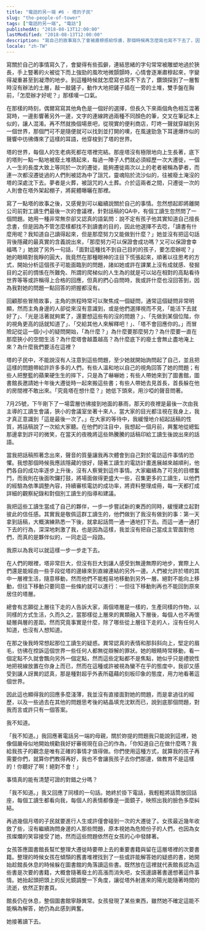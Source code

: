 ```yaml
---
title: "電話的另一端 #6 - 塔的子民"
slug: "the-people-of-tower"
tags: ["電話的另一端", "電訪"]
publishedAt: "2018-08-13T12:00:00"
lastModified: "2018-08-13T12:00:00"
description: "寫自己的故事寫久了會被肅穆感給俘虜，那個時候再怎麼寫也寫不下去了，因此夾帶一些寫其他角色的故事，可以找到不同的著力點。在這篇文章裡我想要分享的是，關於塔的子民的故事"
locale: "zh-TW"
---
```


寫關於自己的事情寫久了，會變得有些孤僻，連結思緒的字句常常被雕塑地過於狹長，手上豎著的火被從下而上強勁的風吹地微顫顫時，心情會逐漸肅穆起來，字變得凝重甚至到凝滯的地步。到這種時候就怎麼寫也寫不下去了，鑽頭探到了一層暫時沒有辦法的土層，敲一敲鏟子，動作大地把鏟子插在一旁的土堆，雙手盤在胸前，「怎麼辦才好呢？」那樣嘆一口氣。

在那樣的時刻，偶爾寫寫其他角色是一個好的選擇，但長久下來兩個角色相互混著寫時，一邊影響著另外一邊，文字的連線跨過兩種不同顏色的筆，交叉在筆記本上似的，讓人混淆。再不然就換個場景吧，從現實的便利商店，叮咚一聲就穿越到另一個世界，那個門可不是隨便就可以找到並打開的噢，在風速勁急下耳邊爆炸似的聲響中彷彿傳來了這樣的耳語，他穿梭到了塔的世界。

塔的世界，每個人的生老病死都在塔裡完結。那座塔沒有極限地向上生長著，底下的塔則一點一點地被廢土堆積起來，每過一陣子人們就必須經歷一次大遷徙，一個人一生的長度大致上等同於一次的遷徙，能夠遷徙兩次以上的老者被稱為夢者，而連一次都沒遷徙過的人們則被認為中了詛咒，靈魂陷於流沙似的，往被廢土淹沒的塔的深處沈下去。夢者是火葬，被詛咒的人土葬。介於這兩者之間，只遷徙一次的人則會在塔外架起棚子，將屍體曝曬在那裡。

寫了一點塔的故事之後，又感覺到可以繼續説關於自己的事情。忽然想起即將離開公司前對工讀生們最後一次的會議裡，針對話稿的QA中，有個工讀生忽然問了一個問題。她用一種非常無奈卻又認真的語氣問：說不定有孩子他其實知道自己擅長念書，但是因為不管怎麼樣都找不到讀書的目的，因此他選擇不去唸，「讀書有什麼用呢？我知道自己讀得起來，但是那麼努力又能做到什麼？」她並沒有把這句話背後隱藏的最真實的含義說出來，「那麼努力可以保證會成功嗎？又可以保證會幸福嗎？」她說了另外一句話，「面對這種找不到自己目的的孩子，要怎麼辦呢？」她的眼睛對我睜的圓大，我竟然在那種眼神的注目下慌張起來，順著以往思考的方式，開始分析這個孩子可能面臨到的問題，諸如她或許在課業上沒有成就感、發掘目的之前的惆悵在所難免、所謂的爬梯似的人生為的就是可以站在相對的高點看待世界等等或許稱得上合格的回應，但真的捫心自問時，我或許什麼也沒回答到，因為我對她的問題一點回答的把握都沒有。

回顧那些冒險故事，主角的旅程時常可以聚焦成一個疑問，通常這個疑問非常明顯，然而主角身邊的人卻從來沒有意識到，或是他們選擇視而不見，「能活下去就好了」、「光是活著就夠累了，還要想這些有的沒的問題？」、「先做到某個位階，你的視角更高的話就知道了」、「交給其他人來解釋吧！」、「塔不會回應你的。」而冒險記從這一個小小的疑問開始，「為什麼？」為什麼要那麼努力？為什麼要一直在那麼狹小的空間生活？為什麼塔會越蓋越高？為什麼底下的廢土會無止盡地淹上來？為什麼我們要活在這裡？

塔的子民中，不能說沒有人注意到這些問題，至少她就開始詢問起了自己，並且把這樣的問題帶給許許多多的人們，有些人溫和地以自己的視角回答了她的問題；有些人把整籃的蘋果硬生生的摔下，只是為了嚇嚇她；有些人帶她來到了圖書館，圖書館長邀請她十年後大遷徙時一起來搬這些書；有些人帶她去見首長，首長躲在他的房間裡不敢出來。「究竟塔在想什麼？」她低下頭來，用沙啞的聲音問著。

7月25號，下午剛下了一場雲層彷彿接到地面的暴雨，那天的夜裡是最後一次由我主導的工讀生會議，狹小的會議室坐著十來人，當大家的目光都注視在我身上，我才真正意識到「這是最後一次了。」在大家的等待中，我緩慢地介紹起話稿的性質，將話稿說了一次給大家聽。在他們的注目中，我想起一個月前，興奮地從總監那邊拿到許可的微笑，在當天的夜晚將這些熱騰騰的話稿印給工讀生後說出來的話語。

當我把話稿照著念出來，聲音的質量讓我再次體會到自己對於電訪這件事情的恐懼。我想那個時候我應該隱藏的很好，隨著工讀生的電訪計畫進展越來越順利，他們各自的成功率逐步上升後，沒有人察覺到這件事情。大家繼續為了可見的目標奮鬥，而我則在後面吹鑼打鼓，將場面做得更盛大一些，召集更多的工讀生，以他們的經驗為依準調整內容，持續審核電訪的成功率，將資料整理成冊，每一天都打成詳細的觀察紀錄和對個別工讀生的指導和建議。

我把這些工讀生當成了自己的夥伴，一步一步嘗試新的東西的同時，緩慢建立起對彼此的信任感。其實我是敬佩這群工讀生的，他們做到了我沒有做到的事：第一天拿到話稿，大概演練熟悉一下後，就拿起話筒一通一通地打下去。而這一通一通打下去的行為，深深地刺激了我，也是因為這樣，我並沒有把自己當成主管面對他們，而真的是夥伴似的，一同走這一段路。

我原以為我可以就這樣一步一步走下去。

在人們的眼裡，塔非常巨大，但沒有巨大到讓人感受到無邊無際的地步，實際上人們還是能經由一些手段從塔的邊緣來到直線連結的另外一邊。人們被允許於塔的其中一層裡生活，隨意移動，然而他們不能輕易地移動到另外一層。絕對不能向上移動，但往下移動只要同意一些條約就可以進行：一但往下移動則再也不能回到原來居住的塔層。

總會有志願從上層往下走的人告訴大家，兩個塔層是一樣的，生產同樣的作物，以同樣的方式生活，久而久之，當那樣從上層來的異類融入下層後，每個人也不再懷疑層與層的差距。然而究竟事實是什麼，除了哪些從上層往下走的人，沒有任何人知道，也沒有人想知道。

在那之後我時常想起那位工讀生的疑惑。異常認真的表情和那斜斜向上，堅定的眉毛，彷彿在控訴這個世界一些任何人都無從辯解的罪狀。她的眼睛時常移動，看一個定點不久就會飄向另外一個定點，然而這些定點都不是焦點，她似乎只是禮貌性地把視線放置在你身上而已，然而在這種或許被視為蠻不在乎的態度中，我卻又感受到讓人訝異的認真，那是種對超乎外表所藴藉的刻板印象的態度，用力地看著這個世界。

因此這也顯得我的回應多麼淺薄，我並沒有直接面對她的問題，而是拿過往的經歷，以及一些過去在其他的問題思考後的結晶填充沈默而已，說到底那個問題，對我而言或許只有一個答案。

我不知道。

「我不知道。」我回應著電話另一端的母親，關於妳提的問題我只能說到這裡，她像個嚴母似地開始規勸我好好審視現在自己的作為，「你知道自己在做什麼嗎？我給我孩子的觀念是唯有正確的事情才值得做。你們使用這種方式，就算我的孩子再需要你們，就算你們教得再好，我也不會讓我孩子去你們那邊，做教育不是這樣的！你聽好了啊！絕對不會！」

事情真的能有清楚可證的對錯之分嗎？

「我不知道。」我又回應了同樣的一句話。她終於掛下電話，我輕輕將話筒放回話座，每個工讀生都看向我，每個人的表情都像是一面鏡子，映照出我的臉色多麼糾結。

再過幾個月塔的子民就要進行人生或許僅會碰到一次的大遷徙了。女孩最近幾年收斂了些，沒有繼續詢問身邊的人那些問題，原本視她為危險份子的人們，也因為女孩燦爛的笑容接受了她，然而這些問題依然在女孩的心中發酵著。

女孩答應圖書館長幫忙整理大遷徙時要帶上去的重要書籍與留在這層塔裡的次要書籍。整理的時候女孩在傾頹的舊書堆裡找到了一些或許能解答她的疑惑的書，她開始趁館長休息的時候躲在圖書館的角落讀這些書。既然放在這裡就代表館長認為這些書是次要的書籍，大概會隨著廢土的高漲而消失吧，女孩邊讀著書邊想著這件事情。她抬起頭把頭上的反光鏡調整一下角度，讓從塔外射進來的陽光能隨著時間的流逝，依然正對書頁。

館長仍在休息，整個圖書館寧靜異常。女孩發現了某些東西，雖然她不確定這能不能稱為解答，她仍為此感到興奮。

她接著讀下去。